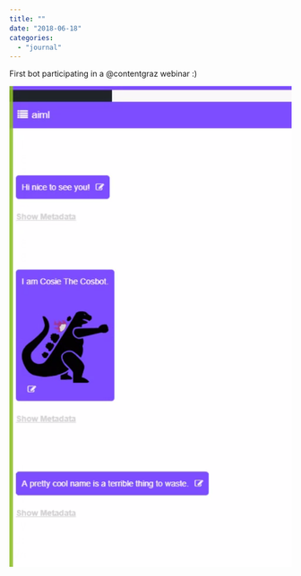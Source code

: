 ```yaml
---
title: ""
date: "2018-06-18"
categories: 
  - "journal"
---
```


First bot participating in a @contentgraz webinar :)

![](images/3013eb1c3a.jpg)
